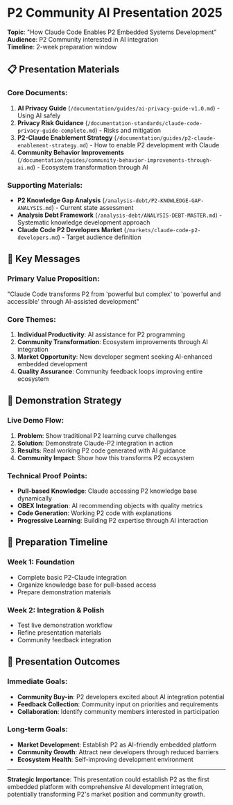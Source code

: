 # P2 Community AI Presentation 2025

**Topic**: "How Claude Code Enables P2 Embedded Systems Development"  
**Audience**: P2 Community interested in AI integration  
**Timeline**: 2-week preparation window

## 📋 Presentation Materials

### **Core Documents**:
1. **AI Privacy Guide** (`/documentation/guides/ai-privacy-guide-v1.0.md`) - Using AI safely
2. **Privacy Risk Guidance** (`/documentation-standards/claude-code-privacy-guide-complete.md`) - Risks and mitigation  
3. **P2-Claude Enablement Strategy** (`/documentation/guides/p2-claude-enablement-strategy.md`) - How to enable P2 development with Claude
4. **Community Behavior Improvements** (`/documentation/guides/community-behavior-improvements-through-ai.md`) - Ecosystem transformation through AI

### **Supporting Materials**:
- **P2 Knowledge Gap Analysis** (`/analysis-debt/P2-KNOWLEDGE-GAP-ANALYSIS.md`) - Current state assessment
- **Analysis Debt Framework** (`/analysis-debt/ANALYSIS-DEBT-MASTER.md`) - Systematic knowledge development approach
- **Claude Code P2 Developers Market** (`/markets/claude-code-p2-developers.md`) - Target audience definition

## 🎯 Key Messages

### **Primary Value Proposition**:
"Claude Code transforms P2 from 'powerful but complex' to 'powerful and accessible' through AI-assisted development"

### **Core Themes**:
1. **Individual Productivity**: AI assistance for P2 programming
2. **Community Transformation**: Ecosystem improvements through AI integration  
3. **Market Opportunity**: New developer segment seeking AI-enhanced embedded development
4. **Quality Assurance**: Community feedback loops improving entire ecosystem

## 🚀 Demonstration Strategy

### **Live Demo Flow**:
1. **Problem**: Show traditional P2 learning curve challenges
2. **Solution**: Demonstrate Claude-P2 integration in action
3. **Results**: Real working P2 code generated with AI guidance
4. **Community Impact**: Show how this transforms P2 ecosystem

### **Technical Proof Points**:
- **Pull-based Knowledge**: Claude accessing P2 knowledge base dynamically
- **OBEX Integration**: AI recommending objects with quality metrics
- **Code Generation**: Working P2 code with explanations
- **Progressive Learning**: Building P2 expertise through AI interaction

## 📅 Preparation Timeline

### **Week 1**: Foundation
- Complete basic P2-Claude integration
- Organize knowledge base for pull-based access
- Prepare demonstration materials

### **Week 2**: Integration & Polish
- Test live demonstration workflow
- Refine presentation materials
- Community feedback integration

## 🎪 Presentation Outcomes

### **Immediate Goals**:
- **Community Buy-in**: P2 developers excited about AI integration potential
- **Feedback Collection**: Community input on priorities and requirements
- **Collaboration**: Identify community members interested in participation

### **Long-term Goals**:
- **Market Development**: Establish P2 as AI-friendly embedded platform
- **Community Growth**: Attract new developers through reduced barriers
- **Ecosystem Health**: Self-improving development environment

---

**Strategic Importance**: This presentation could establish P2 as the first embedded platform with comprehensive AI development integration, potentially transforming P2's market position and community growth.